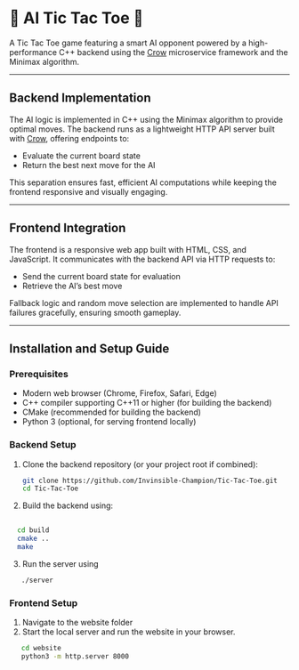 # 🤖 AI Tic Tac Toe 🤖

A  Tic Tac Toe game featuring a smart AI opponent powered by a high-performance C++ backend using the [Crow](https://github.com/CrowCpp/Crow) microservice framework and the Minimax algorithm.

---

## Backend Implementation

The AI logic is implemented in C++ using the Minimax algorithm to provide optimal moves. The backend runs as a lightweight HTTP API server built with [Crow](https://github.com/CrowCpp/Crow), offering endpoints to:

- Evaluate the current board state
- Return the best next move for the AI

This separation ensures fast, efficient AI computations while keeping the frontend responsive and visually engaging.

---

## Frontend Integration

The frontend is a responsive web app built with HTML, CSS, and JavaScript. It communicates with the backend API via HTTP requests to:

- Send the current board state for evaluation
- Retrieve the AI’s best move

Fallback logic and random move selection are implemented to handle API failures gracefully, ensuring smooth gameplay.

---

## Installation and Setup Guide

### Prerequisites

- Modern web browser (Chrome, Firefox, Safari, Edge)
- C++ compiler supporting C++11 or higher (for building the backend)
- CMake (recommended for building the backend)
- Python 3 (optional, for serving frontend locally)

### Backend Setup

1. Clone the backend repository (or your project root if combined):

   ```bash
   git clone https://github.com/Invinsible-Champion/Tic-Tac-Toe.git
   cd Tic-Tac-Toe

 2. Build the backend using:
   ```bash
     
     cd build
     cmake ..
     make  
   ```
3. Run the server using 
  ```bash
     ./server
```
### Frontend Setup
1. Navigate to the website folder
2. Start the local server and run the website in your browser.
```bash
   cd website
   python3 -m http.server 8000
```

